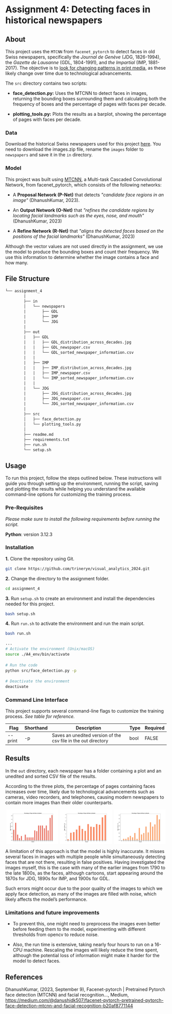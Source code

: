 # Assignment 4: Detecting faces in historical newspapers

## About

This project uses the ``MTCNN`` from ``facenet_pytorch`` to detect faces in old Swiss newspapers, specifically the *Journal de Genève* (JDG, 1826-1994), the *Gazette de Lausanne* (GDL, 1804-1991), and *the Impartial* (IMP, 1881-2017). The objective is to [look for changing patterns in print media](https://github.com/CDS-AU-DK/cds-visual/tree/main/assignments/assignment4), as these likely change over time due to technological advancements.

The ``src`` directory contains two scripts:

-  **face_detection.py:** Uses the MTCNN to detect faces in images, returning the bounding boxes surrounding them and calculating both the frequency of boxes and the percentage of pages with faces per decade. 

- **plotting_tools.py:** Plots the results as a barplot, showing the percentage of pages with faces per decade.


### Data

Download the historical Swiss newspapers used for this project [here](https://zenodo.org/records/3706863). You need to download the images.zip file, rename the ``images`` folder to ``newspapers`` and save it in the ``in`` directory. 

### Model

This project was built using [MTCNN](https://medium.com/@danushidk507/facenet-pytorch-pretrained-pytorch-face-detection-mtcnn-and-facial-recognition-b20af8771144), a Multi-task Cascaded Convolutional Network, from facenet_pytorch, which consists of the following networks: 

- A **Proposal Network (P-Net)** that detects *"candidate face regions in an image"* (DhanushKumar, 2023).

- An **Output Network (O-Net)** that *"refines the candidate regions by locating facial landmarks such as the eyes, nose, and mouth"* (DhanushKumar, 2023)

- A **Refine Network (R-Net)** that *"aligns the detected faces based on the positions of the facial landmarks"* (DhanushKumar, 2023)

Although the vector values are not used directly in the assignment, we use the model to produce the bounding boxes and count their frequency. We use this information to determine  whether the image contains a face and how many.

##  File Structure

```
└── assignment_4
        |
        ├── in
        │   └── newspapers
        |       ├── GDL
        |       ├── IMP 
        |       └── JDG 
        |
        ├── out
        |   ├── GDL 
        |   |   ├── GDL_distribution_across_decades.jpg
        |   |   ├── GDL_newspaper.csv
        |   |   └── GDL_sorted_newspaper_information.csv
        |   |
        |   ├── IMP
        |   |   ├── IMP_distribution_across_decades.jpg
        |   |   ├── IMP_newspaper.csv
        |   |   └── IMP_sorted_newspaper_information.csv
        |   |
        |   └── JDG
        |       ├── JDG_distribution_across_decades.jpg
        |       ├── JDG_newspaper.csv
        |       └── JDG_sorted_newspaper_information.csv
        |
        ├── src
        │   ├── face_detection.py
        │   └── plotting_tools.py
        │     
        ├── readme.md
        ├── requirements.txt
        ├── run.sh
        └── setup.sh
```
## Usage

To run this project, follow the steps outlined below. These instructions will guide you through setting up the environment, running the script, saving and plotting the results while helping you understand the available command-line options for customizing the training process. 

### Pre-Requisites

*Please make sure to install the following requirements before running the script.*

**Python**: version 3.12.3

### Installation

**1.** Clone the repository using Git.
```sh
git clone https://github.com/trinerye/visual_analytics_2024.git
```

**2.** Change the directory to the assignment folder.
```sh
cd assignment_4
```

**3.** Run ``setup.sh`` to create an environment and install the dependencies needed for this project. 
```sh
bash setup.sh
```
**4.** Run ``run.sh`` to activate the environment and run the main script. 
```sh
bash run.sh
```
```sh
...
# Activate the environment (Unix/macOS)
source ./A4_env/bin/activate

# Run the code
python src/face_detection.py -p 

# Deactivate the environment
deactivate
```

### Command Line Interface  

This project supports several command-line flags to customize the training process. *See table for reference.*

|Flag      |Shorthand|Description                                                      |Type |Required|
|----------|---------|-----------------------------------------------------------------|-----|--------|
| --print  | -p      |Saves an unedited  version of the csv file in the out directory  |bool |FALSE   |

## Results 
In the ``out`` directory, each newspaper has a folder containing a plot and an unedited and sorted CSV file of the results.

According to the three plots, the percentage of pages containing faces increases over time, likely due to technological advancements such as cameras, video recorders, and telephones, causing modern newspapers to contain more images than their older counterparts.

<div style="display: flex; justify-content: space-around;">
    <img src="out/GDL/GDL_distribution_across_decades.jpg" alt="GDL" style="width: 32%;"/>
    <img src="out/IMP/IMP_distribution_across_decades.jpg" alt="IMP" style="width: 32%;"/>
    <img src="out/JDG/JDG_distribution_across_decades.jpg" alt="JDG" style="width: 32%;"/>
</div>

A limitation of this approach is that the model is highly inaccurate. It misses several faces in images with multiple people while simultaneously detecting faces that are not there, resulting in false positives. Having investigated the images myself, this is the case with many of the earlier images from 1790 to the late 1800s, as the faces, although cartoons, start appearing around the 1870s for JDG, 1890s for IMP, and 1900s for GDL.

Such errors might occur due to the poor quality of the images to which we apply face detection, as many of the images are filled with noise, which likely affects the model’s performance. 

### Limitations and future improvements 

- To prevent this, one might need to preprocess the images even better before feeding them to the model, experimenting with different thresholds from opencv to reduce noise.

- Also, the run time is extensive, taking nearly four hours to run on a 16-CPU machine. Rescaling the images will likely reduce the time spent, although the potential loss of information might make it harder for the model to detect faces. 

## References

DhanushKumar, (2023, September 9), Facenet-pytorch | Pretrained Pytorch face detection (MTCNN) and facial recognition…, Medium, https://medium.com/@danushidk507/facenet-pytorch-pretrained-pytorch-face-detection-mtcnn-and-facial-recognition-b20af8771144 

